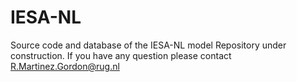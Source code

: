 # IESA-NL
Source code and database of the IESA-NL model
Repository under construction. If you have any question please contact R.Martinez.Gordon@rug.nl
